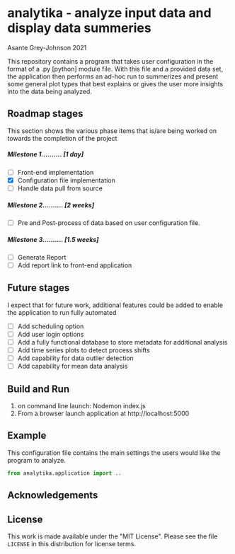 # analytika - analyze input data and display data summeries
Asante Grey-Johnson 2021

This repository contains a program that takes user configuration in the format of
a .py [python] module file. With this file and a provided data set, the application then performs an ad-hoc run to summerizes and present some general plot types that best explains or gives the user more insights into the data being analyzed. 


 ## Roadmap stages
 This section shows the various phase items that is/are being worked on towards the completion of the project
 ##### Milestone 1..........     [1 day]
 - [ ] Front-end implementation
 - [x] Configuration file implementation
 - [ ] Handle data pull from source
 ##### Milestone 2..........     [2 weeks]
 - [ ] Pre and Post-process of data based on user configuration file.
 ##### Milestone 3..........     [1.5 weeks]
 - [ ] Generate Report      
 - [ ] Add report link to front-end application

## Future stages
I expect that for future work, additional features could be added to enable the application to run fully automated
- [ ] Add scheduling option
- [ ] Add user login options
- [ ] Add a fully functional database to store metadata for additional analysis
- [ ] Add time series plots to detect process shifts
- [ ] Add capability for data outlier detection
- [ ] Add capability for mean data analysis

## Build and Run
1. on command line launch: Nodemon index.js
2. From a browser launch application at http://localhost:5000

## Example
This configuration file contains the main settings the users would like the program to
analyze.

```python
from analytika.application import ..

```

## Acknowledgements


## License

This work is made available under the "MIT License". Please
see the file `LICENSE` in this distribution for license
terms.
